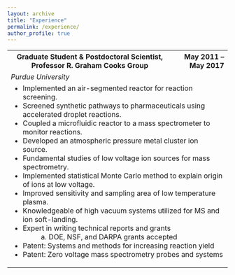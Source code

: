 ```yaml
---
layout: archive
title: "Experience"
permalink: /experience/
author_profile: true
---
```


<table width="90%">
  
<tr>
	<th>Graduate Student & Postdoctoral Scientist, Professor R. Graham Cooks Group</th>
	<th style="text-align:right">May 2011 – May 2017</th>
</tr>
<tr><td colspan="2"><em>Purdue University</em></td></tr>
<tr><td colspan="2">
<ul style="margin-top:0px; padding-top:0px">
	<li> Implemented an air-segmented reactor for reaction screening.	</li>
	<li> Screened synthetic pathways to pharmaceuticals using accelerated droplet reactions. </li>
  <li> Coupled a microfluidic reactor to a mass spectrometer to monitor reactions. </li>
  <li>	Developed an atmospheric pressure metal cluster ion source. </li>
  <li>	Fundamental studies of low voltage ion sources for mass spectrometry. </li>
  <li>	Implemented statistical Monte Carlo method to explain origin of ions at low voltage. </li>
  <li>	Improved sensitivity and sampling area of low temperature plasma. </li>
  <li>	Knowledgeable of high vacuum systems utilized for MS and ion soft-landing. </li>
  <li>	Expert in writing technical reports and grants
<ol style="list-style-type: lower-alpha; padding-bottom: 0;">
<li style="margin-left:2em">DOE, NSF, and DARPA grants accepted</li>
</ol>
</li>
  <li>	Patent: Systems and methods for increasing reaction yield</li>
  <li>	Patent: Zero voltage mass spectrometry probes and systems</li>

</ul>
</td></tr>

